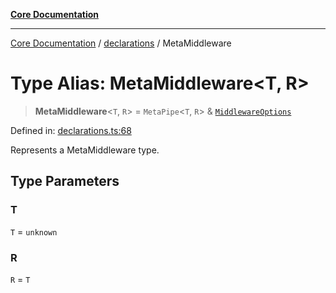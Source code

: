 [**Core Documentation**](../../README.md)

***

[Core Documentation](../../README.md) / [declarations](../README.md) / MetaMiddleware

# Type Alias: MetaMiddleware\<T, R\>

> **MetaMiddleware**\<`T`, `R`\> = `MetaPipe`\<`T`, `R`\> & [`MiddlewareOptions`](../interfaces/MiddlewareOptions.md)

Defined in: [declarations.ts:68](https://github.com/stonemjs/core/blob/85781fe5b87769612839dd6b850ba45186d357fa/src/declarations.ts#L68)

Represents a MetaMiddleware type.

## Type Parameters

### T

`T` = `unknown`

### R

`R` = `T`
